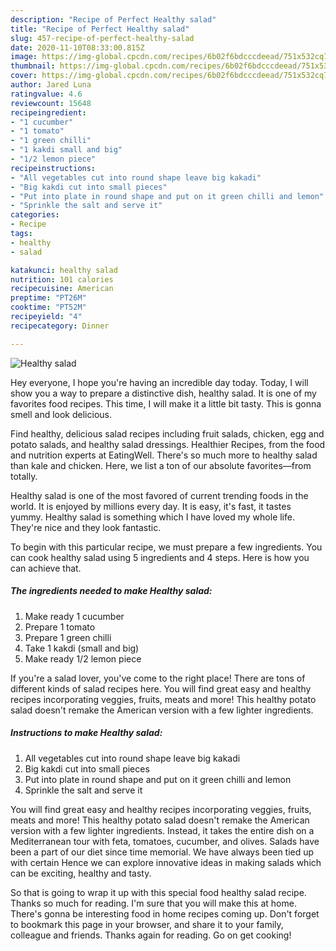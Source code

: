 ```yaml
---
description: "Recipe of Perfect Healthy salad"
title: "Recipe of Perfect Healthy salad"
slug: 457-recipe-of-perfect-healthy-salad
date: 2020-11-10T08:33:00.815Z
image: https://img-global.cpcdn.com/recipes/6b02f6bdcccdeead/751x532cq70/healthy-salad-recipe-main-photo.jpg
thumbnail: https://img-global.cpcdn.com/recipes/6b02f6bdcccdeead/751x532cq70/healthy-salad-recipe-main-photo.jpg
cover: https://img-global.cpcdn.com/recipes/6b02f6bdcccdeead/751x532cq70/healthy-salad-recipe-main-photo.jpg
author: Jared Luna
ratingvalue: 4.6
reviewcount: 15648
recipeingredient:
- "1 cucumber"
- "1 tomato"
- "1 green chilli"
- "1 kakdi small and big"
- "1/2 lemon piece"
recipeinstructions:
- "All vegetables cut into round shape leave big kakadi"
- "Big kakdi cut into small pieces"
- "Put into plate in round shape and put on it green chilli and lemon"
- "Sprinkle the salt and serve it"
categories:
- Recipe
tags:
- healthy
- salad

katakunci: healthy salad 
nutrition: 101 calories
recipecuisine: American
preptime: "PT26M"
cooktime: "PT52M"
recipeyield: "4"
recipecategory: Dinner

---
```



![Healthy salad](https://img-global.cpcdn.com/recipes/6b02f6bdcccdeead/751x532cq70/healthy-salad-recipe-main-photo.jpg)

Hey everyone, I hope you're having an incredible day today. Today, I will show you a way to prepare a distinctive dish, healthy salad. It is one of my favorites food recipes. This time, I will make it a little bit tasty. This is gonna smell and look delicious.

Find healthy, delicious salad recipes including fruit salads, chicken, egg and potato salads, and healthy salad dressings. Healthier Recipes, from the food and nutrition experts at EatingWell. There&#39;s so much more to healthy salad than kale and chicken. Here, we list a ton of our absolute favorites—from totally.

Healthy salad is one of the most favored of current trending foods in the world. It is enjoyed by millions every day. It is easy, it's fast, it tastes yummy. Healthy salad is something which I have loved my whole life. They're nice and they look fantastic.


To begin with this particular recipe, we must prepare a few ingredients. You can cook healthy salad using 5 ingredients and 4 steps. Here is how you can achieve that.

<!--inarticleads1-->

##### The ingredients needed to make Healthy salad:

1. Make ready 1 cucumber
1. Prepare 1 tomato
1. Prepare 1 green chilli
1. Take 1 kakdi (small and big)
1. Make ready 1/2 lemon piece


If you&#39;re a salad lover, you&#39;ve come to the right place! There are tons of different kinds of salad recipes here. You will find great easy and healthy recipes incorporating veggies, fruits, meats and more! This healthy potato salad doesn&#39;t remake the American version with a few lighter ingredients. 

<!--inarticleads2-->

##### Instructions to make Healthy salad:

1. All vegetables cut into round shape leave big kakadi
1. Big kakdi cut into small pieces
1. Put into plate in round shape and put on it green chilli and lemon
1. Sprinkle the salt and serve it


You will find great easy and healthy recipes incorporating veggies, fruits, meats and more! This healthy potato salad doesn&#39;t remake the American version with a few lighter ingredients. Instead, it takes the entire dish on a Mediterranean tour with feta, tomatoes, cucumber, and olives. Salads have been a part of our diet since time memorial. We have always been tied up with certain Hence we can explore innovative ideas in making salads which can be exciting, healthy and tasty. 

So that is going to wrap it up with this special food healthy salad recipe. Thanks so much for reading. I'm sure that you will make this at home. There's gonna be interesting food in home recipes coming up. Don't forget to bookmark this page in your browser, and share it to your family, colleague and friends. Thanks again for reading. Go on get cooking!
